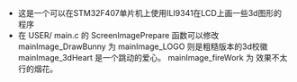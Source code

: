 + 这是一个可以在STM32F407单片机上使用ILI9341在LCD上画一些3d图形的程序
+ 在 USER/ main.c 的 ScreenImagePrepare 函数可以修改 mainImage_DrawBunny 为 mainImage_LOGO 则是粗糙版本的3d校徽
mainImage_3dHeart 是一个跳动的爱心。 mainImage_fireWork 为 效果不太行的烟花。